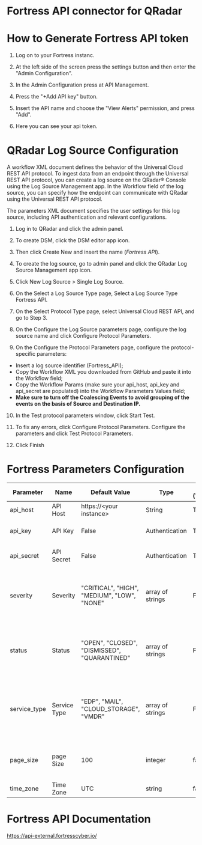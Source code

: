 # Fortress API connector for QRadar

# How to Generate Fortress API token
1. Log on to your Fortress instanc.

2. At the left side of the screen press the settings button and then enter the "Admin Configuration".

3. In the Admin Configuration press at API Management.

4. Press the "+Add API key" button.

5. Insert the API name and choose the "View Alerts" permission, and press "Add".

6. Here you can see your api token.

# QRadar Log Source Configuration
A workflow XML document defines the behavior of the Universal Cloud REST API protocol. To ingest data from an endpoint through the Universal REST API protocol, you can create a log source on the QRadar® Console using the Log Source Management app. In the Workflow field of the log source, you can specify how the endpoint can communicate with QRadar using the Universal REST API protocol.

The parameters XML document specifies the user settings for this log source, including API authentication and relevant configurations.

1. Log in to QRadar and click the admin panel.

2. To create DSM, click the DSM editor app icon.

3. Then click Create New and insert the name (_Fortress API_).

4. To create the log source, go to admin panel and click the QRadar Log Source Management app icon.

5. Click New Log Source > Single Log Source.

6. On the Select a Log Source Type page, Select a Log Source Type Fortress API.

7. On the Select Protocol Type page, select Universal Cloud REST API, and go to Step 3.

8. On the Configure the Log Source parameters page, configure the log source name and click Configure Protocol Parameters. 

9. On the Configure the Protocol Parameters page, configure the protocol-specific parameters:
 - Insert a log source identifier (Fortress_API);
 - Copy the Workflow XML you downloaded from GitHub and paste it into the Workflow field;
 - Copy the Workflow Params (make sure your api_host, api_key and api_secret are populated) into the Workflow Parameters Values field;
 - **Make sure to turn off the Coalescing Events to avoid grouping of the events on the basis of Source and Destination IP.**

10. In the Test protocol parameters window, click Start Test.

11. To fix any errors, click Configure Protocol Parameters. Configure the parameters and click Test Protocol Parameters.

12. Click Finish

# Fortress Parameters Configuration
Parameter                           | Name | Default Value | Type | Required (True/False) | Description
---                                 | --- | --- | --- |--- |---
api_host                            | API Host | https://\<your instance> | String | True | URL for the instance.
api_key                             | API Key | False | Authentication | True | Fortress API key for QRadar
api_secret                          | API Secret | False | Authentication | True | Fortress API secret for QRadar
severity                            | Severity | "CRITICAL", "HIGH", "MEDIUM", "LOW", "NONE" | array of strings | False | this parameter is an array of strings used to filter alerts by severity.
status                              | Status | "OPEN", "CLOSED", "DISMISSED", "QUARANTINED" | array of strings | False | this parameter is an array of strings used to filter alerts by status.
service_type                        | Service Type | "EDP", "MAIL", "CLOUD_STORAGE", "VMDR" | array of strings | False | this parameter is an array of strings used to filter alerts by service type.
page_size                           | page Size | 100 | integer | false | Max number of alerts to return per poll
time_zone                           | Time Zone | UTC | string | false | Select your time zone


# Fortress API Documentation
https://api-external.fortresscyber.io/
